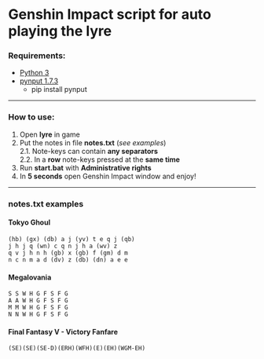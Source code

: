 
# Genshin Impact script for auto playing the lyre

### Requirements:
- [Python 3](https://www.python.org/downloads/)
- [pynput 1.7.3](https://pypi.org/project/pynput/)
    - pip install pynput

***

### How to use:
1. Open __lyre__ in game
2. Put the notes in file __notes.txt__ (_see examples_)  
    2.1. Note-keys can contain __any separators__  
    2.2. In a __row__ note-keys pressed at the __same time__
3. Run __start.bat__ with __Administrative rights__
4. In __5 seconds__ open Genshin Impact window and enjoy!

***

### notes.txt examples
#### Tokyo Ghoul
    (hb) (gx) (db) a j (yv) t e q j (qb)
    j h j q (wn) c q n j h a (wv) z
    q v j h n h (gb) x (gb) f (gm) d m
    n c n m a d (dv) z (db) (dn) a e e

#### Megalovania
    S S W H G F S F G
    A A W H G F S F G
    M M W H G F S F G
    N N W H G F S F G

#### Final Fantasy V - Victory Fanfare
    (SE)(SE)(SE-D)(ERH)(WFH)(E)(EH)(WGM-EH)

